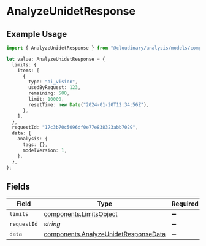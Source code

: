 # AnalyzeUnidetResponse

## Example Usage

```typescript
import { AnalyzeUnidetResponse } from "@cloudinary/analysis/models/components";

let value: AnalyzeUnidetResponse = {
  limits: {
    items: [
      {
        type: "ai_vision",
        usedByRequest: 123,
        remaining: 500,
        limit: 10000,
        resetTime: new Date("2024-01-20T12:34:56Z"),
      },
    ],
  },
  requestId: "17c3b70c5096df0e77e838323abb7029",
  data: {
    analysis: {
      tags: {},
      modelVersion: 1,
    },
  },
};
```

## Fields

| Field                                                                                        | Type                                                                                         | Required                                                                                     | Description                                                                                  | Example                                                                                      |
| -------------------------------------------------------------------------------------------- | -------------------------------------------------------------------------------------------- | -------------------------------------------------------------------------------------------- | -------------------------------------------------------------------------------------------- | -------------------------------------------------------------------------------------------- |
| `limits`                                                                                     | [components.LimitsObject](../../models/components/limitsobject.md)                           | :heavy_minus_sign:                                                                           | N/A                                                                                          |                                                                                              |
| `requestId`                                                                                  | *string*                                                                                     | :heavy_minus_sign:                                                                           | N/A                                                                                          | 17c3b70c5096df0e77e838323abb7029                                                             |
| `data`                                                                                       | [components.AnalyzeUnidetResponseData](../../models/components/analyzeunidetresponsedata.md) | :heavy_minus_sign:                                                                           | N/A                                                                                          |                                                                                              |